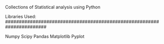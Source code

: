 Collections of Statistical analysis using Python

Libraries Used:
#######################################################################

Numpy
Scipy
Pandas
Matplotlib
Pyplot
